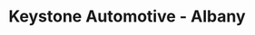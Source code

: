 ---
title: "Keystone Automotive - Albany"
url: /colonie/keystone-automotive-albany/
shop: Autoteile
---